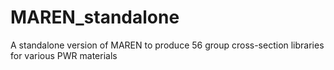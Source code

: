 # MAREN_standalone
A standalone version of MAREN to produce 56 group cross-section libraries for various PWR materials
